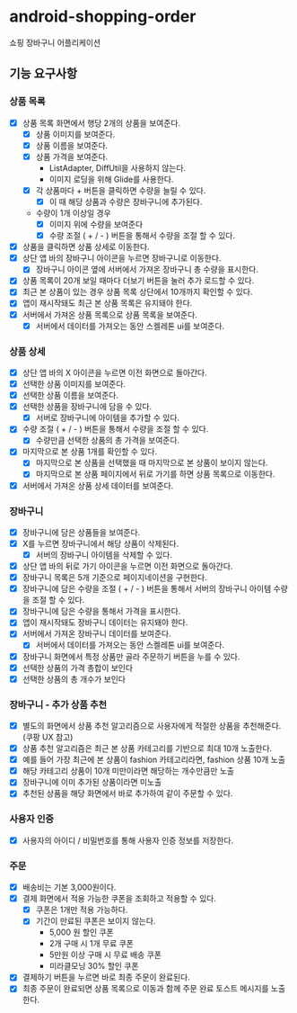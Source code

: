 # android-shopping-order

쇼핑 장바구니 어플리케이션

## 기능 요구사항

### 상품 목록

- [x] 상품 목록 화면에서 행당 2개의 상품을 보여준다.
    - [x] 상품 이미지를 보여준다.
    - [x] 상품 이름을 보여준다.
    - [x] 상품 가격을 보여준다.
        - ListAdapter, DiffUtil을 사용하지 않는다.
        - 이미지 로딩을 위해 Glide를 사용한다.
    - [x] 각 상품마다 + 버튼을 클릭하면 수량을 늘릴 수 있다.
        - [x] 이 때 해당 상품과 수량은 장바구니에 추가된다.
    - 수량이 1개 이상일 경우
        - [x] 이미지 위에 수량을 보여준다
        - [x] 수량 조절 ( + / - ) 버튼을 통해서 수량을 조절 할 수 있다.
- [x] 상품을 클릭하면 상품 상세로 이동한다.
- [x] 상단 앱 바의 장바구니 아이콘을 누르면 장바구니로 이동한다.
    - [x] 장바구니 아이콘 옆에 서버에서 가져온 장바구니 총 수량을 표시한다.
- [x] 상품 목록이 20개 보일 때마다 더보기 버튼을 눌러 추가 로드할 수 있다.
- [x] 최근 본 상품이 있는 경우 상품 목록 상단에서 10개까지 확인할 수 있다.
- [x] 앱이 재시작돼도 최근 본 상품 목록은 유지돼야 한다.
- [x] 서버에서 가져온 상품 목록으로 상품 목록을 보여준다.
    - [x] 서버에서 데이터를 가져오는 동안 스켈레톤 ui를 보여준다.

### 상품 상세

- [x] 상단 앱 바의 X 아이콘을 누르면 이전 화면으로 돌아간다.
- [x] 선택한 상품 이미지를 보여준다.
- [x] 선택한 상품 이름을 보여준다.
- [x] 선택한 상품을 장바구니에 담을 수 있다.
    - [x] 서버로 장바구니에 아이템을 추가할 수 있다.
- [x] 수량 조절 ( + / - ) 버튼을 통해서 수량을 조절 할 수 있다.
    - [x] 수량만큼 선택한 상품의 총 가격을 보여준다.
- [x] 마지막으로 본 상품 1개를 확인할 수 있다.
    - [x] 마지막으로 본 상품을 선택했을 때 마지막으로 본 상품이 보이지 않는다.
    - [x] 마지막으로 본 상품 페이지에서 뒤로 가기를 하면 상품 목록으로 이동한다.
- [x] 서버에서 가져온 상품 상세 데이터를 보여준다.

### 장바구니

- [x] 장바구니에 담은 상품들을 보여준다.
- [x] X를 누르면 장바구니에서 해당 상품이 삭제된다.
    - [x] 서버의 장바구니 아이템을 삭제할 수 있다.
- [x] 상단 앱 바의 뒤로 가기 아이콘을 누르면 이전 화면으로 돌아간다.
- [x] 장바구니 목록은 5개 기준으로 페이지네이션을 구현한다.
- [x] 장바구니에 담은 수량을 조절 ( + / - ) 버튼을 통해서 서버의 장바구니 아이템 수량을 조절 할 수 있다.
- [x] 장바구니에 담은 수량을 통해서 가격을 표시한다.
- [x] 앱이 재시작돼도 장바구니 데이터는 유지돼야 한다.
- [x] 서버에서 가져온 장바구니 데이터를 보여준다.
    - [x] 서버에서 데이터를 가져오는 동안 스켈레톤 ui를 보여준다.
- [x] 장바구니 화면에서 특정 상품만 골라 주문하기 버튼을 누를 수 있다.
- [x] 선택한 상품의 가격 총합이 보인다
- [x] 선택한 상품의 총 개수가 보인다

### 장바구니 - 추가 상품 추천

- [x] 별도의 화면에서 상품 추천 알고리즘으로 사용자에게 적절한 상품을 추천해준다. (쿠팡 UX 참고)
- [x] 상품 추천 알고리즘은 최근 본 상품 카테고리를 기반으로 최대 10개 노출한다.
- [x] 예를 들어 가장 최근에 본 상품이 fashion 카테고리라면, fashion 상품 10개 노출
- [x] 해당 카테고리 상품이 10개 미만이라면 해당하는 개수만큼만 노출
- [x] 장바구니에 이미 추가된 상품이라면 미노출
- [x] 추천된 상품을 해당 화면에서 바로 추가하여 같이 주문할 수 있다.

### 사용자 인증

- [x] 사용자의 아이디 / 비밀번호를 통해 사용자 인증 정보를 저장한다.

### 주문

- [x] 배송비는 기본 3,000원이다.
- [x] 결제 화면에서 적용 가능한 쿠폰을 조회하고 적용할 수 있다.
    - [x] 쿠폰은 1개만 적용 가능하다.
    - [x] 기간이 만료된 쿠폰은 보이지 않는다.
        - 5,000 원 할인 쿠폰
        - 2개 구매 시 1개 무료 쿠폰
        - 5만원 이상 구매 시 무료 배송 쿠폰
        - 미라클모닝 30% 할인 쿠폰
- [x] 결제하기 버튼을 누르면 바로 최종 주문이 완료된다.
- [x] 최종 주문이 완료되면 상품 목록으로 이동과 함께 주문 완료 토스트 메시지를 노출한다.
